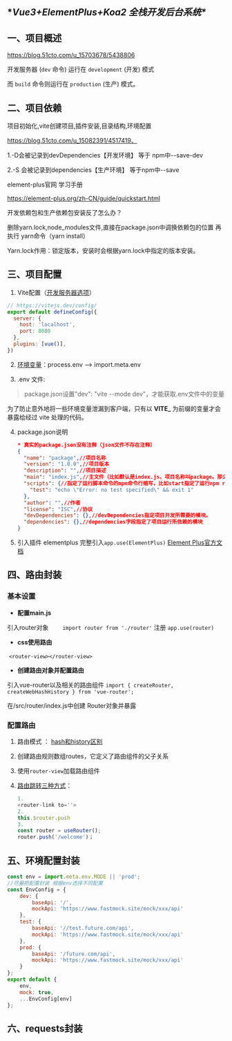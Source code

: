 ## **Vue3+ElementPlus+Koa2 全栈开发后台系统\**

## 一、**项目概述**

https://blog.51cto.com/u_15703678/5438806

开发服务器 (`dev` 命令) 运行在 `development` (开发) 模式

而 `build` 命令则运行在 `production` (生产) 模式。

## 二、**项目依赖**

项目初始化,vite创建项目,插件安装,目录结构,环境配置

https://blog.51cto.com/u_15082391/4517419、

1.-D会被记录到devDependencies【开发环境】  等于 npm中--save-dev

2.-S 会被记录到dependencies【生产环境】   等于npm中--save

 

element-plus官网  学习手册

https://element-plus.org/zh-CN/guide/quickstart.html

 

开发依赖包和生产依赖包安装反了怎么办？

删除yarn.lock,node_modules文件,直接在package.json中调换依赖包的位置 再执行 yarn命令（yarn install）

Yarn.lock作用：锁定版本，安装时会根据yarn.lock中指定的版本安装。

## 三、**项目配置**

1. Vite配置（[开发服务器选项](https://cn.vitejs.dev/config/server-options.html)）

```js
// https://vitejs.dev/config/
export default defineConfig({
  server: {
    host: 'localhost',
    port: 8080
  },
  plugins: [vue()],
})
```



2. [环境变量](https://cn.vitejs.dev/guide/env-and-mode.html)：process.env  --> import.meta.env

 

3. .env 文件:

> package.json设置"dev": "vite --mode dev"，才能获取.env文件中的变量

为了防止意外地将一些环境变量泄漏到客户端，只有以 **VITE_** 为前缀的变量才会暴露给经过 vite 处理的代码。

4. package.json说明

   ```json
   * 真实的package.json没有注释（json文件不存在注释）
   {
     "name": "package",//项目名称
     "version": "1.0.0",//项目版本
     "description": "",//项目描述
     "main": "index.js",//主文件（比如默认是index.js，项目名称叫package。那么require(‘package’)将返回index.js返回的内容）
     "scripts": {//指定了运行脚本命令的npm命令行缩写，比如start指定了运行npm run start时，所要执行的命令。
       "test": "echo \"Error: no test specified\" && exit 1"
     },
     "author": "",//作者
     "license": "ISC",//协议
     "devDependencies": {},//devDependencies指定项目开发所需要的模块。
     "dependencies": {},//dependencies字段指定了项目运行所依赖的模块
   }
   ```

5. 引入插件 elementplus
   完整引入`app.use(ElementPlus)`
   [Element Plus官方文档](https://element-plus.org/zh-CN/guide/quickstart.html)

## 四、**路由封装**

### 基本设置

- **配置main.js**

引入router对象 `	import router from './router'`
注册   ``app.use(router)``

-   **css使用路由**

​	`<router-view></router-view>`

- **创建路由对象并配置路由**

引入vue-router以及相关的路由组件
`import { createRouter, createWebHashHistory } from 'vue-router';`

在/src/router/index.js中创建 Router对象并暴露


### 配置路由

1. 路由模式 ： [hash和history区别](https://www.bilibili.com/video/BV1GB4y1R7r6/)

2. 创建路由规则数组routes，它定义了路由组件的父子关系

3. 使用`router-view`加载路由组件

4. [路由跳转三种方式](https://juejin.cn/post/7108176713351168037)：

   ```js
   1.
   <router-link to=''>   
   2.
   this.$router.push  
   3. 
   const router = useRouter();
   router.push('/welcome')；
   ```

   

## 五、环境配置封装

```js
const env = import.meta.env.MODE || 'prod';
//尽量把配置封装 根据env选择不同配置
const EnvConfig = {
    dev: {
        baseApi: '/',
        mockApi: 'https://www.fastmock.site/mock/xxx/api'
    },
    test: {
        baseApi: '//test.future.com/api',
        mockApi: 'https://www.fastmock.site/mock/xxx/api'
    },
    prod: {
        baseApi: '/future.com/api',
        mockApi: 'https://www.fastmock.site/mock/xxx/api'
    }
};
export default {
    env,
    mock: true,
    ...EnvConfig[env]
};
```



## 六、requests封装











